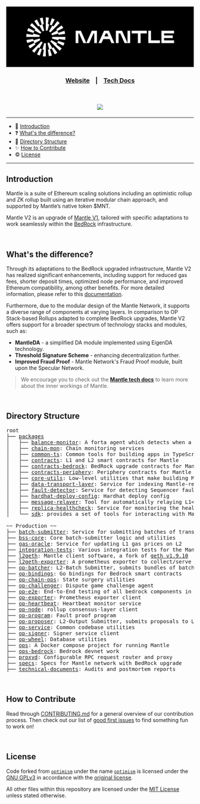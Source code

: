 <div align="center">

<p><img src="./docs/assets/horizontal_logo.svg" width="800"></p>

<p>
<h3><a href="https://mantle.xyz">Website</a> &nbsp&nbsp | &nbsp&nbsp&nbsp<a href="https://docs.mantle.xyz">Tech Docs</a>
</p>

<p>

</br>

[![](https://github.com/mantlenetworkio/mantle/actions/workflows/build-image.yml/badge.svg)](https://github.com/mantlenetworkio/mantle/actions/workflows/build-image.yml)

</p>

</div>

<hr>

- :book: [Introduction](#introduction)
- :question: [What's the difference?](#whats-the-difference)
- :ledger: [Directory Structure](#directory-structure)
- :sparkles: [How to Contribute](#how-to-contribute)
- :copyright: [License](#license)

<hr>


## Introduction

Mantle is a suite of Ethereum scaling solutions including an optimistic rollup and ZK rollup built using an iterative modular chain approach, and supported by Mantle’s native token $MNT.

Mantle V2 is an upgrade of [Mantle V1](https://github.com/mantlenetworkio/mantle), tailored with specific adaptations to work seamlessly within the [BedRock](https://community.optimism.io/docs/developers/bedrock/explainer/) infrastructure.

<br/>

## What's the difference?

Through its adaptations to the BedRock upgraded infrastructure, Mantle V2 has realized significant enhancements, including support for reduced gas fees, shorter deposit times, optimized node performance, and improved Ethereum compatibility, among other benefits. For more detailed information, please refer to this [documentation](https://community.optimism.io/docs/developers/bedrock/differences/).

Furthermore, due to the modular design of the Mantle Network, it supports a diverse range of components at varying layers. In comparison to OP Stack-based Rollups adapted to complete BedRock upgrades, Mantle V2 offers support for a broader spectrum of technology stacks and modules, such as:

- **MantleDA** - a simplified DA module implemented using EigenDA technology.
- **Threshold Signature Scheme** - enhancing decentralization further.
- **Improved Fraud Proof** - Mantle Network's Fraud Proof module, built upon the Specular Network.

> We encourage you to check out the [**Mantle tech docs**](https://docs.mantle.xyz) to learn more about the inner workings of Mantle.

</br>

## Directory Structure

<pre>
root
├── <a href="./packages">packages</a>
│   ├── <a href="./packages/balance-monitor">balance-monitor</a>: A forta agent which detects when a specified account balance is below the specified threshold
│   ├── <a href="./packages/chain-mon">chain-mon</a>: Chain monitoring services
│   ├── <a href="./packages/common-ts">common-ts</a>: Common tools for building apps in TypeScript
│   ├── <a href="./packages/contracts">contracts</a>: L1 and L2 smart contracts for Mantle
│   ├── <a href="./packages/contracts-bedrock">contracts-bedrock</a>: BedRock upgrade contracts for Mantle
│   ├── <a href="./packages/contracts-periphery">contracts-periphery</a>: Periphery contracts for Mantle
│   ├── <a href="./packages/core-utils">core-utils</a>: Low-level utilities that make building Mantle easier
│   ├── <a href="./packages/data-transport-layer">data-transport-layer</a>: Service for indexing Mantle-related L1 data
│   ├── <a href="./packages/fault-detector">fault-detector</a>: Service for detecting Sequencer faults
│   ├── <a href="./packages/hardhat-deploy-config">hardhat-deploy-config</a>: Hardhat deploy config
│   ├── <a href="./packages/message-relayer">message-relayer</a>: Tool for automatically relaying L1<>L2 messages in development
│   ├── <a href="./packages/replica-healthcheck">replica-healthcheck</a>: Service for monitoring the health of a replica node
│   └── <a href="./packages/sdk">sdk</a>: provides a set of tools for interacting with Mantle

~~ Production ~~
├── <a href="./batch-submitter">batch-submitter</a>: Service for submitting batches of transactions and results to L1
├── <a href="./bss-core">bss-core</a>: Core batch-submitter logic and utilities
├── <a href="./gas-oracle">gas-oracle</a>: Service for updating L1 gas prices on L2
├── <a href="./integration-tests">integration-tests</a>: Various integration tests for the Mantle network
├── <a href="./l2geth">l2geth</a>: Mantle client software, a fork of <a href="https://github.com/ethereum/go-ethereum/tree/v1.9.10">geth v1.9.10</a>
├── <a href="./l2geth-exporter">l2geth-exporter</a>: A prometheus exporter to collect/serve metrics from an L2 geth node
├── <a href="./op-batcher">op-batcher</a>: L2-Batch Submitter, submits bundles of batches to L1
├── <a href="./op-bindings">op-bindings</a>: Go bindings for Bedrock smart contracts
├── <a href="./op-chain-ops">op-chain-ops</a>: State surgery utilities
├── <a href="./op-challenger">op-challenger</a>: Dispute game challenge agent
├── <a href="./op-e2e">op-e2e</a>: End-to-End testing of all bedrock components in Go
├── <a href="./op-exporter">op-exporter</a>: Prometheus exporter client
├── <a href="./op-heartbeat">op-heartbeat</a>: Heartbeat monitor service
├── <a href="./op-node">op-node</a>: rollup consensus-layer client
├── <a href="./op-program">op-program</a>: Fault proof program
├── <a href="./op-proposer">op-proposer</a>: L2-Output Submitter, submits proposals to L1
├── <a href="./op-service">op-service</a>: Common codebase utilities
├── <a href="./op-signer">op-signer</a>: Signer service client
├── <a href="./op-wheel">op-wheel</a>: Database utilities
├── <a href="./ops">ops</a>: A Docker compose project for running Mantle
├── <a href="./ops-bedrock">ops-bedrock</a>: Bedrock devnet work
├── <a href="./proxyd">proxyd</a>: Configurable RPC request router and proxy
├── <a href="./specs">specs</a>: Specs for Mantle network with BedRock upgrade
├── <a href="./technical-documents">technical-documents</a>: Audits and postmortem reports
</pre>

</br>

## How to Contribute

Read through [CONTRIBUTING.md](./CONTRIBUTING.md) for a general overview of our contribution process.
Then check out our list of [good first issues](https://github.com/mantlenetworkio/mantle/contribute) to find something fun to work on!

<br/>

## License

Code forked from [`optimism`](https://github.com/ethereum-optimism/optimism) under the name [`optimism`](https://github.com/mantlenetworkio/bitnetwork/tree/master/l2geth) is licensed under the [GNU GPLv3](https://gist.github.com/kn9ts/cbe95340d29fc1aaeaa5dd5c059d2e60) in accordance with the [original license](https://github.com/ethereum-optimism/optimism/blob/master/COPYING).


All other files within this repository are licensed under the [MIT License](https://github.com/mantlenetworkio/bitnetwork/blob/master/LICENSE) unless stated otherwise.
